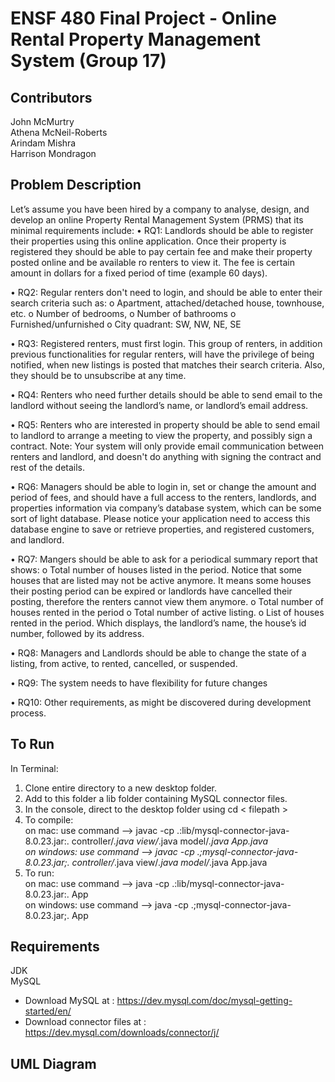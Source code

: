 # ENSF 480 Final Project - Online Rental Property Management System (Group 17)

## Contributors
John McMurtry <br /> 
Athena McNeil-Roberts <br /> 
Arindam Mishra <br /> 
Harrison Mondragon <br />

## Problem Description
Let’s assume you have been hired by a company to analyse, design, and develop an online Property Rental
Management System (PRMS) that its minimal requirements include:
• RQ1: Landlords should be able to register their properties using this online application. Once their property
is registered they should be able to pay certain fee and make their property posted online and be available ro
renters to view it. The fee is certain amount in dollars for a fixed period of time (example 60 days).

• RQ2: Regular renters don't need to login, and should be able to enter their search criteria such as:
  o Apartment, attached/detached house, townhouse, etc.
  o Number of bedrooms,
  o Number of bathrooms
  o Furnished/unfurnished
  o City quadrant: SW, NW, NE, SE
  
• RQ3: Registered renters, must first login. This group of renters, in addition previous functionalities for regular
renters, will have the privilege of being notified, when new listings is posted that matches their search criteria.
Also, they should be to unsubscribe at any time.

• RQ4: Renters who need further details should be able to send email to the landlord without seeing the
landlord’s name, or landlord’s email address.

• RQ5: Renters who are interested in property should be able to send email to landlord to arrange a meeting to
view the property, and possibly sign a contract. Note: Your system will only provide email communication
between renters and landlord, and doesn't do anything with signing the contract and rest of the details.

• RQ6: Managers should be able to login in, set or change the amount and period of fees, and should have a full
access to the renters, landlords, and properties information via company’s database system, which can be
some sort of light database. Please notice your application need to access this database engine to save or
retrieve properties, and registered customers, and landlord.

• RQ7: Mangers should be able to ask for a periodical summary report that shows: 
  o Total number of houses listed in the period. Notice that some houses that are listed may not be active
    anymore. It means some houses their posting period can be expired or landlords have cancelled their
    posting, therefore the renters cannot view them anymore.
  o Total number of houses rented in the period
  o Total number of active listing.
  o List of houses rented in the period. Which displays, the landlord’s name, the house’s id number,
    followed by its address.
    
• RQ8: Managers and Landlords should be able to change the state of a listing, from active, to rented, cancelled,
or suspended.

• RQ9: The system needs to have flexibility for future changes

• RQ10: Other requirements, as might be discovered during development process.


## To Run
In Terminal:
1. Clone entire directory to a new desktop folder.
2. Add to this folder a lib folder containing MySQL connector files.
3. In the console, direct to the desktop folder using cd < filepath >
4. To compile: <br /> 
  on mac: use command --> javac -cp .:lib/mysql-connector-java-8.0.23.jar:. controller/*.java view/*.java model/*.java App.java <br/> 
  on windows: use command --> javac -cp .;mysql-connector-java-8.0.23.jar;. controller/*.java view/*.java model/*.java App.java
5. To run: <br /> 
  on mac: use command --> java -cp .:lib/mysql-connector-java-8.0.23.jar:. App <br/> 
  on windows: use command --> java -cp .;mysql-connector-java-8.0.23.jar;. App

## Requirements
JDK <br /> 
MySQL
 - Download MySQL at : <https://dev.mysql.com/doc/mysql-getting-started/en/>
 - Download connector files at : <https://dev.mysql.com/downloads/connector/j/>

## UML Diagram
